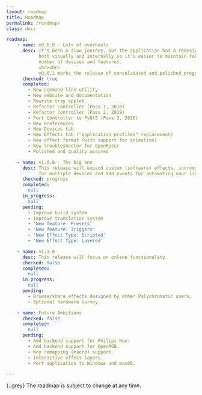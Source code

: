 ```yaml
---
layout: roadmap
title: Roadmap
permalink: /roadmap/
class: docs

roadmap:
    - name: v0.6.0 - Lots of overhauls
      desc: It's been a slow journey, but the application had a redesign
            both visually and internally so it's easier to maintain for the growing
            number of devices and features.
            <br><br>
            v0.6.1 marks the release of consolidated and polished progress since v0.3.12.
      checked: true
      completed:
        - New command line utility
        - New website and documentation
        - Rewrite tray applet
        - Refactor Controller (Pass 1, 2018)
        - Refactor Controller (Pass 2, 2019)
        - Port Controller to PyQt5 (Pass 3, 2020)
        - New Preferences
        - New Devices tab
        - New Effects tab ("application profiles" replacement)
        - New effect format (with support for animation)
        - New troubleshooter for OpenRazer
        - Polished and quality assured

    - name: v1.0.0 - The big one
      desc: This release will expand custom (software) effects, introduce presets
            for multiple devices and add events for automating your lighting.
      checked: progress
      completed:
        null
      in_progress:
        null
      pending:
        - Improve build system
        - Improve translation system
        - 'New feature: Presets'
        - 'New feature: Triggers'
        - 'New Effect Type: Scripted'
        - 'New Effect Type: Layered'

    - name: v1.1.0
      desc: This release will focus on online functionality.
      checked: false
      completed:
        null
      in_progress:
        null
      pending:
        - Browse/share effects designed by other Polychromatic users.
        - Optional hardware survey

    - name: Future Ambitions
      checked: false
      completed:
        null
      pending:
        - Add backend support for Philips Hue.
        - Add backend support for OpenRGB.
        - Key remapping (macro) support.
        - Interactive effect layers.
        - Port application to Windows and macOS.

---
```


{:.grey}
The roadmap is subject to change at any time.
